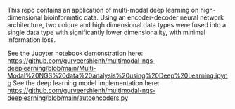 This repo contains an application of multi-modal deep learning on high-dimensional bioinformatic data. Using an encoder-decoder neural network architecture, two unique and high dimensional data types were fused into a single data type with significantly lower dimensionality, with minimal information loss. 

See the Jupyter notebook demonstration here: 
https://github.com/gurveershienh/multimodal-ngs-deeplearning/blob/main/Multi-Modal%20NGS%20data%20analysis%20using%20Deep%20Learning.ipynb
See the deep learning model implementation here: 
https://github.com/gurveershienh/multimodal-ngs-deeplearning/blob/main/autoencoders.py
